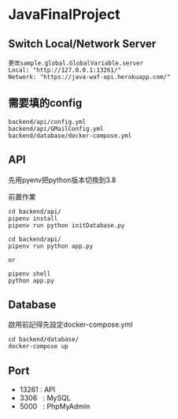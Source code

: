 # JavaFinalProject

## Switch Local/Network Server
```
更改sample.global.GlobalVariable.server
Local: "http://127.0.0.1:13261/"
Network: "https://java-waf-api.herokuapp.com/"
```


## 需要填的config
```
backend/api/config.yml
backend/api/GMailConfig.yml
backend/database/docker-compose.yml
```

## API
先用pyenv把python版本切換到3.8


前置作業
```
cd backend/api/
pipenv install
pipenv run python initDatabase.py
```

```
cd backend/api/
pipenv run python app.py

or

pipenv shell
python app.py
```
## Database
啟用前記得先設定docker-compose.yml
```
cd backend/database/
docker-compose up
```
## Port
 - 13261 : API
 - 3306 &nbsp; : MySQL
 - 5000 &nbsp; : PhpMyAdmin